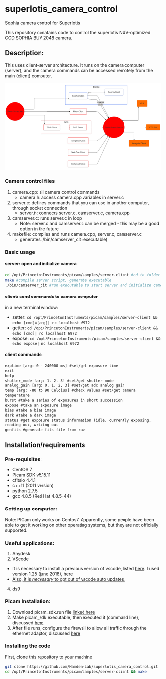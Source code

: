 # superlotis_camera_control
Sophia camera control for Superlotis

This repository conatains code to control the superlotis NUV-optimized CCD SOPHIA BUV 2048 camera. 

## Description:
This uses client-server architecture. 
It runs on the camera computer (server), and the camera commands can be accessed remotely from the main (client) computer.

![server-client](server_client_architecture.png)

### Camera control files
1. camera.cpp: all camera control commands
   - camera.h: access camera.cpp variables in server.c
2. server.c: defines commands that you can use in another computer, through socket connection
   - server.h: connects server.c, camserver.c, camera.cpp
3. camserver.c: runs server.c in loop
   - Note: server.c and camserver.c can be merged - this may be a good option in the future
4. makefile: compiles and runs camera.cpp, server.c, camserver.c
   - generates ./bin/camserver_cit (executable)

### Basic usage
#### server: open and initialize camera
```bash
cd /opt/PrincetonInstruments/picam/samples/server-client #cd to folder containing makefile, 
make #compile server script, generate executable
./bin/camserver_cit #run executable to start server and initialize camera
```

#### client: send commands to camera computer
in a new terminal window: 
- setter: `cd /opt/PrincetonInstruments/picam/samples/server-client && echo [cmd]=[arg]| nc localhost 6972`
- getter: `cd /opt/PrincetonInstruments/picam/samples/server-client && echo [cmd]| nc localhost 6972`
- expose: `cd /opt/PrincetonInstruments/picam/samples/server-client && echo expose| nc localhost 6972`

#### client commands:
```
exptime [arg: 0 - 240000 ms] #set/get exposure time
exit 
help
shutter_mode [arg: 1, 2, 3] #set/get shutter mode
analog_gain [arg: 0, 1, 2, 3] #set/get adc analog gain
temp [arg: -80 to 90 Celcius] #check values #set/get camera temperature
burst #take a series of exposures in short succession
expose #take an exposure image
bias #take a bias image
dark #take a dark image
status #get exposure status information (idle, currently exposing, reading out, writing out
genfits #generate fits file from raw
```


## Installation/requirements

### Pre-requisites:
* CentOS 7
* Picam SDK v5.15.11 
* cfitsio 4.4.1
* c++11 (2011 version)
* python 2.7.5
* gcc 4.8.5 (Red Hat 4.8.5-44)

### Setting up computer:
Note: PICam only works on Centos7. Apparently, some people have been able to get it working on other operating systems, but they are not officially supported. 

### Useful applications:
1. Anydesk
2. VScode
  - It is necessary to install a previous version of vscode, listed [here](https://code.visualstudio.com/docs/supporting/faq#_previous-release-versions). I used version 1.25 (june 2018), [here](https://code.visualstudio.com/docs/supporting/faq#_previous-release-versions)
  - [Also, it is *necessary* to opt out of vscode auto updates.](https://code.visualstudio.com/docs/supporting/FAQ#:~:text=You%20can%20install%20a%20previous,a%20specific%20release%20notes%20page)
4. ds9

### Picam Installation:
1. Download picam_sdk.run file [linked here](https://cdn.princetoninstruments.com/picam/picam_sdk.run)
2. Make picam_sdk executable, then executed it (command line), discussed [here](https://askubuntu.com/questions/18747/how-do-i-install-run-files)
3. After file runs, configure the firewall to allow all traffic through the ethernet adaptor, discussed [here](https://docs.redhat.com/en/documentation/Red_Hat_Enterprise_Linux/7/html/Security_Guide/sec-Using_Firewalls.html#sec-Getting_started_with_firewalld)

### Installing the code
First, clone this repository to your machine
```bash
git clone https://github.com/Hamden-Lab/superlotis_camera_control.git
cd /opt/PrincetonInstruments/picam/samples/server-client && make
```


